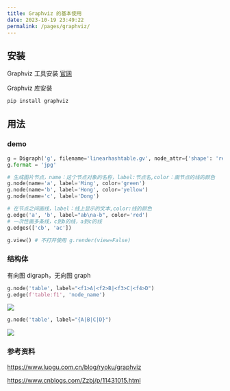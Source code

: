 ```yaml
---
title: Graphviz 的基本使用
date: 2023-10-19 23:49:22
permalink: /pages/graphviz/
---
```



## 安装

Graphviz 工具安装 [官网](http://www.graphviz.org/)

Graphviz 库安装

```bash
pip install graphviz
```

## 用法

### demo

```python
g = Digraph('g', filename='linearhashtable.gv', node_attr={'shape': 'record', 'height':'.1', "rankdir": "LR"})
g.format = 'jpg'

# 生成图片节点，name：这个节点对象的名称，label:节点名,color：画节点的线的颜色
g.node(name='a', label='Ming', color='green')
g.node(name='b', label='Hong', color='yellow')
g.node(name='c', label='Dong')

# 在节点之间画线，label：线上显示的文本,color:线的颜色
g.edge('a', 'b', label="ab\na-b", color='red')
# 一次性画多条线，c到b的线，a到c的线
g.edges(['cb', 'ac'])

g.view() # 不打开使用 g.render(view=False)
```

### 结构体

有向图 digraph，无向图 graph

```python
g.node('table', label="<f1>A|<f2>B|<f3>C|<f4>D")
g.edge(f'table:f1', 'node_name')
```
![](https://cdn.luogu.com.cn/upload/pic/28624.png)
```python
g.node('table', label="{A|B|C|D}")
```
![](https://cdn.luogu.com.cn/upload/pic/28625.png)

### 参考资料

https://www.luogu.com.cn/blog/ryoku/graphviz

https://www.cnblogs.com/Zzbj/p/11431015.html